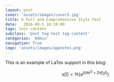 ```yaml
---
layout: post
cover: 'assets/images/cover3.jpg'
title: A Full and Comprehensive Style Test
date:   2016-09-5 10:18:00
tags: test content
subclass: 'post tag-test tag-content'
categories: 'Admin'
navigation: True
logo: 'assets/images/appnotes.png'
---
```


This is an example of LaTex support in this blog:

$$s[l]=\Re\{e^{j(\pi kt^{2}+2\pi f_{0}t)}\}$$
